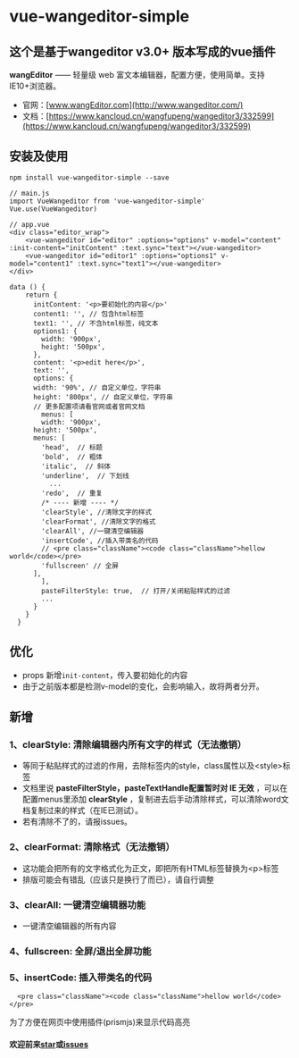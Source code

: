 # vue-wangeditor-simple


## 这个是基于**wangeditor v3.0+ 版本**写成的vue插件

**wangEditor** —— 轻量级 web 富文本编辑器，配置方便，使用简单。支持IE10+浏览器。

- 官网：[www.wangEditor.com](http://www.wangeditor.com/)
- 文档：[https://www.kancloud.cn/wangfupeng/wangeditor3/332599](https://www.kancloud.cn/wangfupeng/wangeditor3/332599)


## 安装及使用

```
npm install vue-wangeditor-simple --save

// main.js
import VueWangeditor from 'vue-wangeditor-simple'
Vue.use(VueWangeditor)

// app.vue
<div class="editor_wrap">
    <vue-wangeditor id="editor" :options="options" v-model="content" :init-content="initContent" :text.sync="text"></vue-wangeditor>
    <vue-wangeditor id="editor1" :options="options1" v-model="content1" :text.sync="text1"></vue-wangeditor>
</div>

data () {
    return {
      initContent: '<p>要初始化的内容</p>'
      content1: '', // 包含html标签
      text1: '', // 不含html标签，纯文本
      options1: {
        width: '900px',
        height: '500px',
      },
      content: '<p>edit here</p>',
      text: '',
      options: {
      width: '90%', // 自定义单位，字符串
      height: '800px', // 自定义单位，字符串
      // 更多配置项请看官网或者官网文档
        menus: [
        width: '900px',
      height: '500px',
      menus: [
        'head',  // 标题
        'bold',  // 粗体
        'italic',  // 斜体
        'underline',  // 下划线
          ...
        'redo',  // 重复
        /* ---- 新增 ---- */
        'clearStyle', //清除文字的样式
        'clearFormat', //清除文字的格式
        'clearAll', //一键清空编辑器
        'insertCode', //插入带类名的代码
        // <pre class="className"><code class="className">hellow world</code></pre>
        'fullscreen' // 全屏
      ],
        ],
        pasteFilterStyle: true,  // 打开/关闭粘贴样式的过滤
        ...
      }
    }
  }
```

## 优化

- props 新增```init-content```，传入要初始化的内容
- 由于之前版本都是检测v-model的变化，会影响输入，故将两者分开。

## 新增

### 1、clearStyle: 清除编辑器内所有文字的样式（无法撤销）
- 等同于粘贴样式的过滤的作用，去除标签内的style，class属性以及\<style>标签
- 文档里说 **pasteFilterStyle，pasteTextHandle配置暂时对 IE 无效** ，可以在配置menus里添加 **clearStyle** ，复制进去后手动清除样式，可以清除word文档复制过来的样式（在IE已测试）。
- 若有清除不了的，请报issues。


### 2、clearFormat: 清除格式（无法撤销）
- 这功能会把所有的文字格式化为正文，即把所有HTML标签替换为\<p>标签
- 排版可能会有错乱（应该只是换行了而已），请自行调整

### 3、clearAll: 一键清空编辑器功能
- 一键清空编辑器的所有内容

### 4、fullscreen: 全屏/退出全屏功能

### 5、insertCode: 插入带类名的代码
```
  <pre class="className"><code class="className">hellow world</code></pre>
```
为了方便在网页中使用插件(prismjs)来显示代码高亮

#### 欢迎前来[star](https://github.com/Weeken/vue-wangeditor-simple)或[issues](https://github.com/Weeken/vue-wangeditor-simple/issues)
